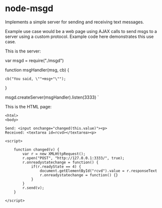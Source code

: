 
# node-msgd

Implements a simple server for sending and receiving text messages.

Example use case would be a web page using AJAX calls to send msgs to a
server using a custom protocol.
Example code here demonstrates this use case.

This is the server:


var msgd = require("./msgd")

function msgHandler(msg, cb) {

	cb("You said, \""+msg+"\"");

}

msgd.createServer(msgHandler).listen(3333)
`

This is the HTML page:

	<html>
	<body>

	Send: <input onchange="changed(this.value)"><p>
	Received: <textarea id=rcvd></textarea><p>

	<script>

		function changed(v) {
			var r = new XMLHttpRequest();
			r.open("POST", "http://127.0.0.1:3333/", true);
			r.onreadystatechange = function() {
				if(r.readyState == 4) {
					document.getElementById("rcvd").value = r.responseText
					r.onreadystatechange = function() {}
				}
			}
			r.send(v);
		}

	</script>

